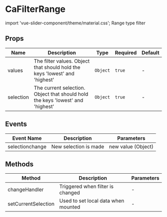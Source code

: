 # CaFilterRange

import 'vue-slider-component/theme/material.css'; Range type filter

## Props

<!-- @vuese:CaFilterRange:props:start -->
|Name|Description|Type|Required|Default|
|---|---|---|---|---|
|values|The filter values. Object that should hold the keys 'lowest' and 'highest'|`Object`|`true`|-|
|selection|The current selection. Object that should hold the keys 'lowest' and 'highest'|`Object`|`true`|-|

<!-- @vuese:CaFilterRange:props:end -->


## Events

<!-- @vuese:CaFilterRange:events:start -->
|Event Name|Description|Parameters|
|---|---|---|
|selectionchange|New selection is made|new value (Object)|

<!-- @vuese:CaFilterRange:events:end -->


## Methods

<!-- @vuese:CaFilterRange:methods:start -->
|Method|Description|Parameters|
|---|---|---|
|changeHandler|Triggered when filter is changed|-|
|setCurrentSelection|Used to set local data when mounted|-|

<!-- @vuese:CaFilterRange:methods:end -->



